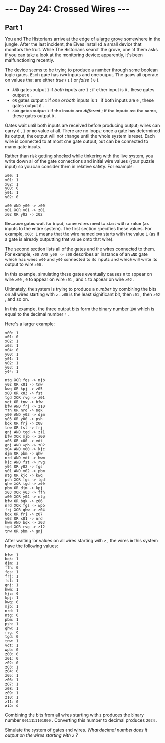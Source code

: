 # --- Day 24: Crossed Wires ---

## Part 1



You and The Historians arrive at the edge of a
[large grove](/2022/day/23)
somewhere in the jungle. After the last incident, the Elves installed a small device that monitors the fruit. While The Historians search the grove, one of them asks if you can take a look at the monitoring device; apparently, it's been malfunctioning recently.

The device seems to be trying to produce a number through some boolean logic gates. Each gate has two inputs and one output. The gates all operate on values that are either
*true*
(
`1`
) or
*false*
(
`0`
).

* `AND`
  gates output
  `1`
  if
  *both*
  inputs are
  `1`
  ; if either input is
  `0`
  , these gates output
  `0`
  .
* `OR`
  gates output
  `1`
  if
  *one or both*
  inputs is
  `1`
  ; if both inputs are
  `0`
  , these gates output
  `0`
  .
* `XOR`
  gates output
  `1`
  if the inputs are
  *different*
  ; if the inputs are the same, these gates output
  `0`
  .

Gates wait until both inputs are received before producing output; wires can carry
`0`
,
`1`
or no value at all. There are no loops; once a gate has determined its output, the output will not change until the whole system is reset. Each wire is connected to at most one gate output, but can be connected to many gate inputs.

Rather than risk getting shocked while tinkering with the live system, you write down all of the gate connections and initial wire values (your puzzle input) so you can consider them in relative safety. For example:

```
x00: 1
x01: 1
x02: 1
y00: 0
y01: 1
y02: 0

x00 AND y00 -> z00
x01 XOR y01 -> z01
x02 OR y02 -> z02

```

Because gates wait for input, some wires need to start with a value (as inputs to the entire system). The first section specifies these values. For example,
`x00: 1`
means that the wire named
`x00`
starts with the value
`1`
(as if a gate is already outputting that value onto that wire).

The second section lists all of the gates and the wires connected to them. For example,
`x00 AND y00 -> z00`
describes an instance of an
`AND`
gate which has wires
`x00`
and
`y00`
connected to its inputs and which will write its output to wire
`z00`
.

In this example, simulating these gates eventually causes
`0`
to appear on wire
`z00`
,
`0`
to appear on wire
`z01`
, and
`1`
to appear on wire
`z02`
.

Ultimately, the system is trying to produce a
*number*
by combining the bits on all wires starting with
`z`
.
`z00`
is the least significant bit, then
`z01`
, then
`z02`
, and so on.

In this example, the three output bits form the binary number
`100`
which is equal to the decimal number
`4`
.

Here's a larger example:

```
x00: 1
x01: 0
x02: 1
x03: 1
x04: 0
y00: 1
y01: 1
y02: 1
y03: 1
y04: 1

ntg XOR fgs -> mjb
y02 OR x01 -> tnw
kwq OR kpj -> z05
x00 OR x03 -> fst
tgd XOR rvg -> z01
vdt OR tnw -> bfw
bfw AND frj -> z10
ffh OR nrd -> bqk
y00 AND y03 -> djm
y03 OR y00 -> psh
bqk OR frj -> z08
tnw OR fst -> frj
gnj AND tgd -> z11
bfw XOR mjb -> z00
x03 OR x00 -> vdt
gnj AND wpb -> z02
x04 AND y00 -> kjc
djm OR pbm -> qhw
nrd AND vdt -> hwm
kjc AND fst -> rvg
y04 OR y02 -> fgs
y01 AND x02 -> pbm
ntg OR kjc -> kwq
psh XOR fgs -> tgd
qhw XOR tgd -> z09
pbm OR djm -> kpj
x03 XOR y03 -> ffh
x00 XOR y04 -> ntg
bfw OR bqk -> z06
nrd XOR fgs -> wpb
frj XOR qhw -> z04
bqk OR frj -> z07
y03 OR x01 -> nrd
hwm AND bqk -> z03
tgd XOR rvg -> z12
tnw OR pbm -> gnj

```

After waiting for values on all wires starting with
`z`
, the wires in this system have the following values:

```
bfw: 1
bqk: 1
djm: 1
ffh: 0
fgs: 1
frj: 1
fst: 1
gnj: 1
hwm: 1
kjc: 0
kpj: 1
kwq: 0
mjb: 1
nrd: 1
ntg: 0
pbm: 1
psh: 1
qhw: 1
rvg: 0
tgd: 0
tnw: 1
vdt: 1
wpb: 0
z00: 0
z01: 0
z02: 0
z03: 1
z04: 0
z05: 1
z06: 1
z07: 1
z08: 1
z09: 1
z10: 1
z11: 0
z12: 0

```

Combining the bits from all wires starting with
`z`
produces the binary number
`0011111101000`
. Converting this number to decimal produces
`2024`
.

Simulate the system of gates and wires.
*What decimal number does it output on the wires starting with
`z`
?*




